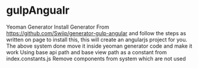 # gulpAngualr
Yeoman Generator
Install Generator From https://github.com/Swiip/generator-gulp-angular and follow the steps as written on page to install this, this will create an angularjs project for you.
The above system done move it inside yeoman generator code and make it work
Using base api path and base view path as a constant from index.constants.js
Remove components from system which are not used